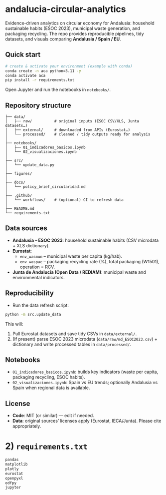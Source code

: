 # andalucia-circular-analytics

Evidence-driven analytics on circular economy for Andalusia: household sustainable habits (ESOC 2023), municipal waste generation, and packaging recycling. The repo provides reproducible pipelines, tidy datasets, and visuals comparing **Andalusia / Spain / EU**.

## Quick start
```bash
# create & activate your environment (example with conda)
conda create -n aca python=3.11 -y
conda activate aca
pip install -r requirements.txt
```

Open Jupyter and run the notebooks in `notebooks/`.

## Repository structure
```text
├── data/
│   ├── raw/          # original inputs (ESOC CSV/XLS, Junta datasets…)
│   ├── external/     # downloaded from APIs (Eurostat…)
│   └── processed/    # cleaned / tidy outputs ready for analysis
│
├── notebooks/
│   ├── 01_indicadores_basicos.ipynb
│   └── 02_visualizaciones.ipynb
│
├── src/
│   └── update_data.py
│
├── figures/
│
├── docs/
│   └── policy_brief_circularidad.md
│
├── .github/
│   └── workflows/    # (optional) CI to refresh data
│
├── README.md
└── requirements.txt
```

## Data sources
- **Andalusia – ESOC 2023**: household sustainable habits (CSV microdata + XLS dictionary).  
- **Eurostat**:  
  - `env_wasmun` – municipal waste per capita (kg/hab).  
  - `env_waspac` – packaging recycling rate (%), total packaging (W1501), operation = RCV.  
- **Junta de Andalucía (Open Data / REDIAM)**: municipal waste and environmental indicators.  

## Reproducibility
- Run the data refresh script:
```bash
python -m src.update_data
```
This will:
1. Pull Eurostat datasets and save tidy CSVs in `data/external/`.  
2. (If present) parse ESOC 2023 microdata (`data/raw/md_ESOC2023.csv`) + dictionary and write processed tables in `data/processed/`.  

## Notebooks
- `01_indicadores_basicos.ipynb`: builds key indicators (waste per capita, packaging recycling, ESOC habits).  
- `02_visualizaciones.ipynb`: Spain vs EU trends; optionally Andalusia vs Spain when regional data is available.  

## License
- **Code**: MIT (or similar) — edit if needed.  
- **Data**: original sources’ licenses apply (Eurostat, IECA/Junta). Please cite appropriately.

# 2) `requirements.txt`
```txt
pandas
matplotlib
plotly
eurostat
openpyxl
odfpy
jupyter
```
